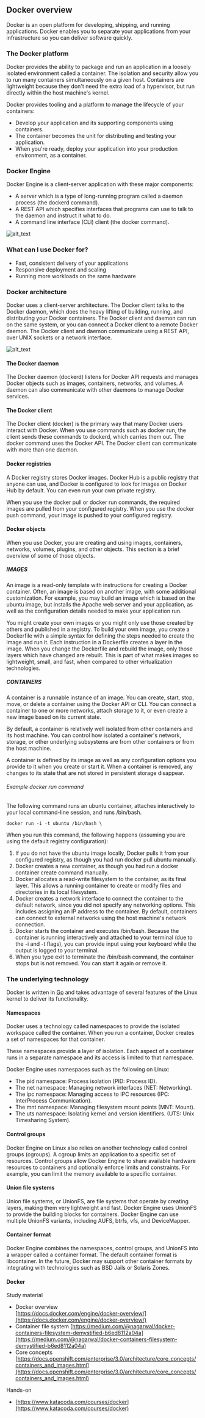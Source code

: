 ## Docker overview

Docker is an open platform for developing, shipping, and running applications. Docker enables you to separate your applications from your infrastructure so you can deliver software quickly. 


### The Docker platform

Docker provides the ability to package and run an application in a loosely isolated environment called a container. The isolation and security allow you to run many containers simultaneously on a given host. Containers are lightweight because they don't need the extra load of a hypervisor, but run directly within the host machine's kernel.

Docker provides tooling and a platform to manage the lifecycle of your containers:



*   Develop your application and its supporting components using containers.
*   The container becomes the unit for distributing and testing your application.
*   When you're ready, deploy your application into your production environment, as a container.


### Docker Engine

Docker Engine is a client-server application with these major components:



*   A server which is a type of long-running program called a daemon process (the dockerd command).
*   A REST API which specifies interfaces that programs can use to talk to the daemon and instruct it what to do.
*   A command line interface (CLI) client (the docker command).


![alt_text](engine-components-flow.png)



### What can I use Docker for?



*   Fast, consistent delivery of your applications
*   Responsive deployment and scaling
*   Running more workloads on the same hardware


### Docker architecture

Docker uses a client-server architecture. The Docker client talks to the Docker daemon, which does the heavy lifting of building, running, and distributing your Docker containers. The Docker client and daemon can run on the same system, or you can connect a Docker client to a remote Docker daemon. The Docker client and daemon communicate using a REST API, over UNIX sockets or a network interface.


![alt_text](architecture.png)



#### The Docker daemon

The Docker daemon (dockerd) listens for Docker API requests and manages Docker objects such as images, containers, networks, and volumes. A daemon can also communicate with other daemons to manage Docker services.


#### The Docker client

The Docker client (docker) is the primary way that many Docker users interact with Docker. When you use commands such as docker run, the client sends these commands to dockerd, which carries them out. The docker command uses the Docker API. The Docker client can communicate with more than one daemon.


#### Docker registries

A Docker registry stores Docker images. Docker Hub is a public registry that anyone can use, and Docker is configured to look for images on Docker Hub by default. You can even run your own private registry. 

When you use the docker pull or docker run commands, the required images are pulled from your configured registry. When you use the docker push command, your image is pushed to your configured registry.


#### Docker objects

When you use Docker, you are creating and using images, containers, networks, volumes, plugins, and other objects. This section is a brief overview of some of those objects.


##### IMAGES

An image is a read-only template with instructions for creating a Docker container. Often, an image is based on another image, with some additional customization. For example, you may build an image which is based on the ubuntu image, but installs the Apache web server and your application, as well as the configuration details needed to make your application run.

You might create your own images or you might only use those created by others and published in a registry. To build your own image, you create a Dockerfile with a simple syntax for defining the steps needed to create the image and run it. Each instruction in a Dockerfile creates a layer in the image. When you change the Dockerfile and rebuild the image, only those layers which have changed are rebuilt. This is part of what makes images so lightweight, small, and fast, when compared to other virtualization technologies.


##### CONTAINERS

A container is a runnable instance of an image. You can create, start, stop, move, or delete a container using the Docker API or CLI. You can connect a container to one or more networks, attach storage to it, or even create a new image based on its current state.

By default, a container is relatively well isolated from other containers and its host machine. You can control how isolated a container's network, storage, or other underlying subsystems are from other containers or from the host machine.

A container is defined by its image as well as any configuration options you provide to it when you create or start it. When a container is removed, any changes to its state that are not stored in persistent storage disappear.


###### Example docker run command

The following command runs an ubuntu container, attaches interactively to your local command-line session, and runs /bin/bash.

```
docker run -i -t ubuntu /bin/bash \
```

When you run this command, the following happens (assuming you are using the default registry configuration):



1. If you do not have the ubuntu image locally, Docker pulls it from your configured registry, as though you had run docker pull ubuntu manually.
2. Docker creates a new container, as though you had run a docker container create command manually.
3. Docker allocates a read-write filesystem to the container, as its final layer. This allows a running container to create or modify files and directories in its local filesystem.
4. Docker creates a network interface to connect the container to the default network, since you did not specify any networking options. This includes assigning an IP address to the container. By default, containers can connect to external networks using the host machine's network connection.
5. Docker starts the container and executes /bin/bash. Because the container is running interactively and attached to your terminal (due to the -i and -t flags), you can provide input using your keyboard while the output is logged to your terminal.
6. When you type exit to terminate the /bin/bash command, the container stops but is not removed. You can start it again or remove it.


### The underlying technology

Docker is written in [Go](https://golang.org/) and takes advantage of several features of the Linux kernel to deliver its functionality.


#### Namespaces

Docker uses a technology called namespaces to provide the isolated workspace called the container. When you run a container, Docker creates a set of namespaces for that container.

These namespaces provide a layer of isolation. Each aspect of a container runs in a separate namespace and its access is limited to that namespace.

Docker Engine uses namespaces such as the following on Linux:



*   The pid namespace: Process isolation (PID: Process ID).
*   The net namespace: Managing network interfaces (NET: Networking).
*   The ipc namespace: Managing access to IPC resources (IPC: InterProcess Communication).
*   The mnt namespace: Managing filesystem mount points (MNT: Mount).
*   The uts namespace: Isolating kernel and version identifiers. (UTS: Unix Timesharing System).


#### Control groups

Docker Engine on Linux also relies on another technology called control groups (cgroups). A cgroup limits an application to a specific set of resources. Control groups allow Docker Engine to share available hardware resources to containers and optionally enforce limits and constraints. For example, you can limit the memory available to a specific container.


#### Union file systems

Union file systems, or UnionFS, are file systems that operate by creating layers, making them very lightweight and fast. Docker Engine uses UnionFS to provide the building blocks for containers. Docker Engine can use multiple UnionFS variants, including AUFS, btrfs, vfs, and DeviceMapper.


#### Container format

Docker Engine combines the namespaces, control groups, and UnionFS into a wrapper called a container format. The default container format is libcontainer. In the future, Docker may support other container formats by integrating with technologies such as BSD Jails or Solaris Zones.


#### Docker

Study material



*   Docker overview  \
[https://docs.docker.com/engine/docker-overview/](https://docs.docker.com/engine/docker-overview/)
*   Container file system [https://medium.com/@nagarwal/docker-containers-filesystem-demystified-b6ed8112a04a](https://medium.com/@nagarwal/docker-containers-filesystem-demystified-b6ed8112a04a)
*   Core concepts [https://docs.openshift.com/enterprise/3.0/architecture/core_concepts/containers_and_images.html](https://docs.openshift.com/enterprise/3.0/architecture/core_concepts/containers_and_images.html)

Hands-on



*   [https://www.katacoda.com/courses/docker](https://www.katacoda.com/courses/docker)


